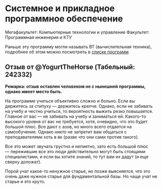 # Системное и прикладное программное обеспечение

Мегафакультет: Компьютерные технологии и управление
Факультет: Программная инженерия и КТУ

Раньше эту программу могли называть ВТ (вычислительная техника), подробнее об этом можно посмотреть в [списке программ](programs.md).

## Отзыв от @YogurtTheHorse (Табельный: 242332)
__Ремарка: отзыв оставлен человеком не с нынешней программы, однако имеет место быть.__

На программе учиться объективно сложно и больно. Если вы держитесь за стипуху — держитесь крепче. Однако, если не забивать на учебу и честно учиться, то вероятность выжить резко повышается. Главное от вас — не забивать на учебу и заниматься ей. Какого-то высокого уровня от вас не требуется, хотя, очевидно, что это будет большой плюс. Все дают с азов, но много всего отдается на самообучение. Однако никто не запретит вам общаться с преподавателями хоть в вк (разве что они сами против такого). 

Все это может звучать грустно и непиятно, зато есть большой плюс — пережившие все это люди действительно могут быть стоящими специалистами, и если вы хотите знаний, то тут вам их дадут (и еще сверху доложат).

Порой учат какое-то ненужное старье, но позже выясняется, что это очень даже нужное старье для фундаментальной базы. Но чаще учат не старье и это круто.